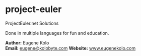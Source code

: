 project-euler
=====
ProjectEuler.net Solutions

Done in multiple languages for fun and education. 

**Author:** Eugene Kolo  
**Email:** eugene@kolobyte.com
**Website:** www.eugenekolo.com  
